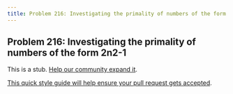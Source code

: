 ```yaml
---
title: Problem 216: Investigating the primality of numbers of the form 2n2-1
---
```

## Problem 216: Investigating the primality of numbers of the form 2n2-1

This is a stub. <a href='https://github.com/freecodecamp/guides/tree/master/src/pages/certifications/coding-interview-prep/project-euler/problem-216-investigating-the-primality-of-numbers-of-the-form-2n2-1/index.md' target='_blank' rel='nofollow'>Help our community expand it</a>.

<a href='https://github.com/freecodecamp/guides/blob/master/README.md' target='_blank' rel='nofollow'>This quick style guide will help ensure your pull request gets accepted</a>.

<!-- The article goes here, in GitHub-flavored Markdown. Feel free to add YouTube videos, images, and CodePen/JSBin embeds  -->
